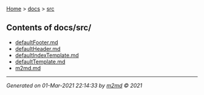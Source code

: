 [Home](../index.md) > [docs](../docs_index.md) > [src](src_index.md)  

## Contents of docs/src/

- [defaultFooter.md](defaultFooter.md)
- [defaultHeader.md](defaultHeader.md)
- [defaultIndexTemplate.md](defaultIndexTemplate.md)
- [defaultTemplate.md](defaultTemplate.md)
- [m2md.md](m2md.md)

***

*Generated on 01-Mar-2021 22:14:33 by [m2md](https://github.com/crgnam-research/m2md) © 2021*